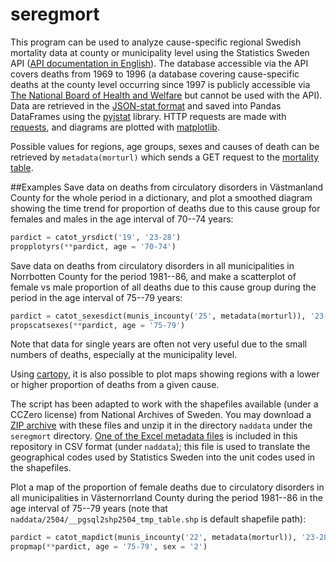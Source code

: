 # seregmort
This program can be used to analyze cause-specific regional Swedish mortality data at county or municipality level using the Statistics Sweden API ([API documentation in English](http://www.scb.se/Grupp/OmSCB/API/API-description.pdf)). The database accessible via the API covers deaths from 1969 to 1996 (a database covering cause-specific deaths at the county level occurring since 1997 is publicly accessible via [The National Board of Health and Welfare](http://www.socialstyrelsen.se/statistik/statistikdatabas/dodsorsaker) but cannot be used with the API). Data are retrieved in the [JSON-stat format](http://json-stat.org/) and saved into Pandas DataFrames using the [pyjstat](https://github.com/predicador37/pyjstat) library. HTTP requests are made with [requests](https://github.com/kennethreitz/requests/), and diagrams are plotted with [matplotlib](https://github.com/matplotlib/matplotlib). 

Possible values for regions, age groups, sexes and causes of death can be retrieved by `metadata(morturl)` which sends a GET request to the [mortality table](http://api.scb.se/OV0104/v1/doris/sv/ssd/START/HS/HS0301/DodaOrsak).

##Examples
Save data on deaths from circulatory disorders in Västmanland County for the whole period in a dictionary, and plot a smoothed diagram showing the time trend for proportion of deaths due to this cause group for females and males in the age interval of 70--74 years:

```python
pardict = catot_yrsdict('19', '23-28')
propplotyrs(**pardict, age = '70-74')
```
Save data on deaths from circulatory disorders in all municipalities in Norrbotten County for the period 1981--86, and make a scatterplot of female vs male proportion of all deaths due to this cause group during the period in the age interval of 75--79 years: 
```python
pardict = catot_sexesdict(munis_incounty('25', metadata(morturl)), '23-28', 1981, 1986)
propscatsexes(**pardict, age = '75-79')
```
Note that data for single years are often not very useful due to the small numbers of deaths, especially at the municipality level.

Using [cartopy](https://github.com/SciTools/cartopy), it is also possible to plot maps showing regions with a lower or higher proportion of deaths from a given cause. 

The script has been adapted to work with the shapefiles available (under a
CCZero license) from National Archives of Sweden. You may download a [ZIP
archive](http://riksarkivet.se/psi/NAD_Topografidata.zip) with these files and
unzip it in the directory `naddata` under the `seregmort` directory. [One of the Excel
metadata files](http://riksarkivet.se/psi/g_units_names.xls) is included in this
repository in CSV format (under `naddata`); this file is used to translate the
geographical codes used by Statistics Sweden into the unit codes used in the
shapefiles.

Plot a map of the proportion of female deaths due to circulatory disorders in
all municipalities in Västernorrland County during the period 1981--86 in the
age interval of 75--79 years (note that
`naddata/2504/__pgsql2shp2504_tmp_table.shp` is default shapefile path):
```python
pardict = catot_mapdict(munis_incounty('22', metadata(morturl)), '23-28', 1981, 1986)
propmap(**pardict, age = '75-79', sex = '2') 
